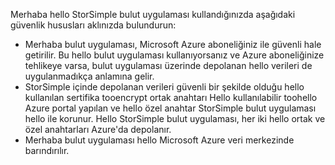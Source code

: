 <!--alkohli 02/21/2017 cloud appliance security-->

Merhaba hello StorSimple bulut uygulaması kullandığınızda aşağıdaki güvenlik hususları aklınızda bulundurun:

* Merhaba bulut uygulaması, Microsoft Azure aboneliğiniz ile güvenli hale getirilir. Bu hello bulut uygulaması kullanıyorsanız ve Azure aboneliğinize tehlikeye varsa, bulut uygulaması üzerinde depolanan hello verileri de uygulanmadıkça anlamına gelir.
* StorSimple içinde depolanan verileri güvenli bir şekilde olduğu hello kullanılan sertifika tooencrypt ortak anahtarı Hello kullanılabilir toohello Azure portal yapılan ve hello özel anahtar StorSimple bulut uygulaması hello ile korunur. Hello StorSimple bulut uygulaması, her iki hello ortak ve özel anahtarları Azure'da depolanır.
* Merhaba bulut uygulaması hello Microsoft Azure veri merkezinde barındırılır.

